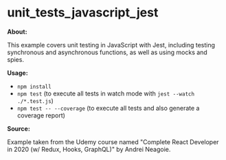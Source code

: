 # unit_tests_javascript_jest

**About:**

This example covers unit testing in JavaScript with Jest, including testing synchronous and asynchronous functions, as well as using mocks and spies.

 **Usage:**

- `npm install`
- `npm test` (to execute all tests in watch mode with `jest --watch ./*.test.js`)
- `npm test -- --coverage` (to execute all tests and also generate a coverage report)

**Source:**

Example taken from the Udemy course named "Complete React Developer in 2020 (w/ Redux, Hooks, GraphQL)" by Andrei Neagoie.
